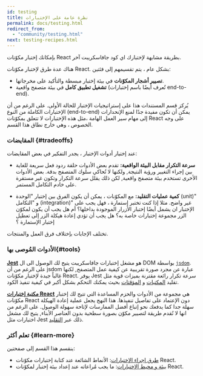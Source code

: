 ```yaml
---
id: testing
title: نظرة عامة على الإختبارات
permalink: docs/testing.html
redirect_from:
  - "community/testing.html"
next: testing-recipes.html
---
```


بإمكانك إختبار مكوّنات React بطريقة مشابهة لإختبارك اي كود جافاسكريبت آخر.

هناك عدة طرق لإختبار مكوّنات React. بشكل عام ، يتم تقسيمهم إلى فئتين:

* **تصيير أشجار المكوّنات** في بيئة إختبار مبسطة والتأكيد على مخرجاتها.
* **تشغيل تطبيق كامل** في بيئة متصفح واقعية (تُعرف أيضًا باسم إختبارات  end-to-end).

يُركز قسم المستندات هذا على إستراتيجيات الإختبار للحالة الأولى. على الرغم من أن الإختبارات الكاملة من النوع (end-to-end) يمكن أن تكون مفيدة جدًا لمنع الإنحدارات إلى مهام سير العمل الهامة ،مثل هذه الإختبارات لا تتعلق بمكوّنات React على وجه الخصوص ، وهي خارج نطاق هذا القسم.

### المقايضات {#tradeoffs}

عند إختيار أدوات الإختبار ، يجدر التفكير في بعض المقايضات:
* **سرعة التكرار مقابل البيئة الواقعية:** تقدم بعض الأدوات حلقة ردود فعل سريعة للغاية بين إجراء التغيير ورؤية النتيجة, ولكنها لا تُحاكي سلوك المتصفح بدقة. بعض الأدوات الأخرى تستخدم بيئة متصفح واقعية, لكن ذلك يقلل سرعة التكرار وتكون غير مستقرة على خادم التكامل المستمر.

* **كمية عمليات التقليد:** مع المكوّنات ، يمكن أن يكون الفرق بين إختبار "الوحدة (unit)" و "التكامل (integration)" غير واضح. مثلا إذا كنت تختبر إستمارة ، فهل يجب على الإختبار ان يشمل أيضًا إختبار الأزرار الموجودة بداخلها؟ أم هل يجب أن يكون لمكوّن الزر مجموعة إختبارات خاصة به؟ هل يجب أن تؤدي إعادة هيكلة الزر إلى تعطيل إختبار الإستمارة ؟

تختلف الإجابات بإختلاف فرق العمل والمنتجات.

### الأدوات المُوصى بها{#tools}

**[Jest](https://facebook.github.io/jest/)** هو مشغل إختبارات جافاسكريبت يتيح لك الوصول الى ال DOM بواسطة [`jsdom`](/docs/testing-environments.html#mocking-a-rendering-surface). على الرغم من أن jsdom عبارة عن مجرد صورة تقريبية عن كيفية عمل المتصفح, لكنها غالباً جيدة لإختبار مكوّنات React. يوفر Jest سرعة تكرار رائعة مقترنة بميزات قوية مثل تقليد  [المكتبات](/docs/testing-environments.html#mocking-modules) و [المؤقتات](/docs/testing-environments.html#mocking-timers) بحيث يمكنك التحكم بشكل أكبر في كيفية تنفيذ الكود.

**[مكتبة إختبارات React](https://testing-library.com/react)** هي مجموعة من الأدوات والحزم المساعدة التي تتيح لك  إختبار مكوّنات React دون الإعتماد على تفاصيل تنفيذها. هذا  النهج يجعل عملية إعادة الهيكلة سهلة جدا كما يدفعك نحو إتباع أفضل الممارسات لإتاحة سهولة الوصول. على الرغم من انها لا تُقدم طريقة لتصيير مكوّن بصورة سطحية بدون العناصر الأبناء, يتيح لك مشغل اختبارات مثل Jest ذلك عبر [التقليد](/docs/testing-recipes.html#mocking-modules).

### تعلم أكثر {#learn-more}

ينقسم هذا القسم إلى صفحتين:

- [طرق إجراء الإختبارات](/docs/testing-recipes.html): الأنماط الشائعة عند كتابة إختبارات مكوّنات React.  
- [بيئة و محيط الإختبارات](/docs/testing-environments.html): ما يجب مُراعاته عند إعداد بيئة إختبار لمكوّنات React.

